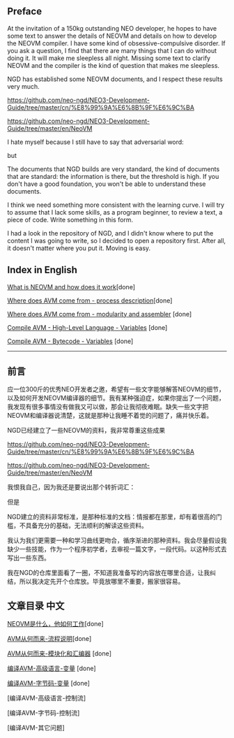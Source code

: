 ## Preface

At the invitation of a 150kg outstanding NEO developer, he hopes to have some text to answer the details of NEOVM and details on how to develop the NEOVM compiler. I have some kind of obsessive-compulsive disorder. If you ask a question, I find that there are many things that I can do without doing it. It will make me sleepless all night. Missing some text to clarify NEOVM and the compiler is the kind of question that makes me sleepless.

NGD has established some NEOVM documents, and I respect these results very much.

https://github.com/neo-ngd/NEO3-Development-Guide/tree/master/cn/%E8%99%9A%E6%8B%9F%E6%9C%BA

https://github.com/neo-ngd/NEO3-Development-Guide/tree/master/en/NeoVM


I hate myself because I still have to say that adversarial word:

but

The documents that NGD builds are very standard, the kind of documents that are standard: the information is there, but the threshold is high. If you don't have a good foundation, you won't be able to understand these documents.

I think we need something more consistent with the learning curve. I will try to assume that I lack some skills, as a program beginner, to review a text, a piece of code. Write something in this form.

I had a look in the repository of NGD, and I didn't know where to put the content I was going to write, so I decided to open a repository first. After all, it doesn't matter where you put it. Moving is easy.


## Index in English
[What is NEOVM and how does it work](docs/en/page01.md)[done]

[Where does AVM come from - process description](docs/en/page02.md)[done]

[Where does AVM come from - modularity and assembler](docs/en/page03.md) [done]

[Compile AVM - High-Level Language - Variables](docs/en/page04.md)  [done]

[Compile AVM - Bytecode - Variables](docs/en/page05.md)  [done]

<hr/>

## 前言

应一位300斤的优秀NEO开发者之邀，希望有一些文字能够解答NEOVM的细节，以及如何开发NEOVM编译器的细节。我有某种强迫症，如果你提出了一个问题，我发现有很多事情没有做我又可以做，那会让我彻夜难眠。缺失一些文字把NEOVM和编译器说清楚，这就是那种让我睡不着觉的问题了，痛并快乐着。

NGD已经建立了一些NEOVM的资料，我非常尊重这些成果

https://github.com/neo-ngd/NEO3-Development-Guide/tree/master/cn/%E8%99%9A%E6%8B%9F%E6%9C%BA

https://github.com/neo-ngd/NEO3-Development-Guide/tree/master/en/NeoVM

我恨我自己，因为我还是要说出那个转折词汇：

但是

NGD建立的资料非常标准，是那种标准的文档：情报都在那里，却有着很高的门槛，不具备充分的基础，无法顺利的解读这些资料。

我认为我们更需要一种和学习曲线更吻合，循序渐进的那种资料。我会尽量假设我缺少一些技能，作为一个程序初学者，去审视一篇文字，一段代码。以这种形式去写出一些东西。

我在NGD的仓库里面看了一圈，不知道我准备写的内容放在哪里合适，让我纠结，所以我决定先开个仓库放。毕竟放哪里不重要，搬家很容易。

## 文章目录 中文

[NEOVM是什么，他如何工作](docs/zh-cn/page01.md)[done]

[AVM从何而来-流程说明](docs/zh-cn/page02.md)[done]

[AVM从何而来-模块化和汇编器](docs/zh-cn/page03.md) [done]

[编译AVM-高级语言-变量](docs/zh-cn/page04.md)  [done]

[编译AVM-字节码-变量](docs/zh-cn/page05.md)  [done]

[编译AVM-高级语言-控制流]

[编译AVM-字节码-控制流]

[编译AVM-其它问题]
